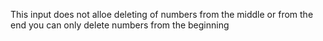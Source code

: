 This input does not alloe deleting of numbers from the middle or from the end you can only delete numbers from the beginning
